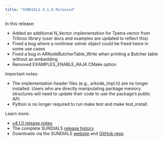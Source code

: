 ```yaml
---
title: "SUNDIALS 4.1.0 Released"
---
```


In this release:
- Added an additional N_Vector implementation for Tpetra vector from Trilinos library (user docs and examples are updated to reflect this)
- Fixed a bug where a nonlinear solver object could be freed twice in some use cases
- Fixed a bug in ARKodeButcherTable_Write when printing a Butcher table without an embedding
- Removed EXAMPLES_ENABLE_RAJA CMake option

Important notes:
- The implementation header files (e.g., arkode_impl.h) are no longer installed. Users who are directly manipulating package memory structures will need to update their code to use the package’s public API.
- Python is no longer required to run make test and make test_install.

Learn more:
- [v4.1.0 release notes](https://computation.llnl.gov/projects/sundials/sundials-software)
- The complete SUNDIALS [release history](https://computation.llnl.gov/projects/sundials/release-history)
- Downloads via the SUNDIALS [website](https://computation.llnl.gov/projects/sundials) and [GitHub repo](https://github.com/LLNL/sundials)
